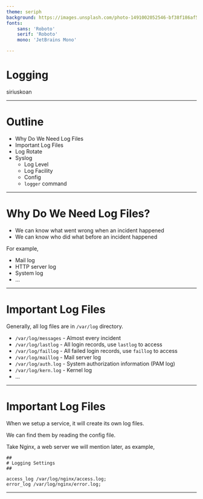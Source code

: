 ```yaml
---
theme: seriph
background: https://images.unsplash.com/photo-1491002052546-bf38f186af56?ixlib=rb-1.2.1&ixid=MnwxMjA3fDB8MHxwaG90by1wYWdlfHx8fGVufDB8fHx8&auto=format&fit=crop&w=1208&q=80
fonts:
    sans: 'Roboto'
    serif: 'Roboto'
    mono: 'JetBrains Mono'

---
```


# Logging

siriuskoan

---

# Outline

- Why Do We Need Log Files
- Important Log Files
- Log Rotate
- Syslog
  - Log Level
  - Log Facility
  - Config
  - `logger` command

---

# Why Do We Need Log Files?

- We can know what went wrong when an incident happened
- We can know who did what before an incident happened

For example,
- Mail log
- HTTP server log
- System log
- ...

<!--

All in all, log files are for post-incident tracking

-->

---

# Important Log Files

Generally, all log files are in `/var/log` directory.

- `/var/log/messages` - Almost every incident
- `/var/log/lastlog` - All login records, use `lastlog` to access
- `/var/log/faillog` - All failed login records, use `faillog` to access
- `/var/log/maillog` - Mail server log
- `/var/log/auth.log` - System authorization information (PAM log)
- `/var/log/kern.log` - Kernel log
- ...

<!--

Kernel is the core of Unix-like OS

hardware -> kernel -> shell -> you

-->

---

# Important Log Files

When we setup a service, it will create its own log files.

We can find them by reading the config file.

Take Nginx, a web server we will mention later, as example,

```nginx
##
# Logging Settings
##

access_log /var/log/nginx/access.log;
error_log /var/log/nginx/error.log;

```

---


